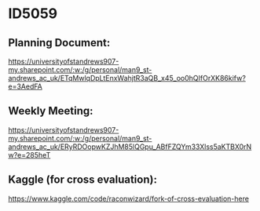 # ID5059

## Planning Document:  
https://universityofstandrews907-my.sharepoint.com/:w:/g/personal/man9_st-andrews_ac_uk/ETqMwlqDpLtEnxWahjtR3aQB_x45_oo0hQIfOrXK86kifw?e=3AedFA  

## Weekly Meeting:  
https://universityofstandrews907-my.sharepoint.com/:w:/g/personal/man9_st-andrews_ac_uk/ERyRDOopwKZJhM85lQGpu_ABfFZQYm33Xlss5aKTBX0rNw?e=285heT

## Kaggle (for cross evaluation):
https://www.kaggle.com/code/raconwizard/fork-of-cross-evaluation-here




